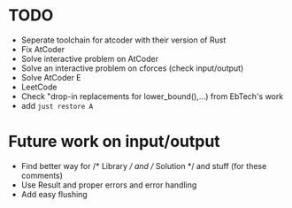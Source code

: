 # TODO
* Seperate toolchain for atcoder with their version of Rust
* Fix AtCoder 
* Solve interactive problem on AtCoder
* Solve an interactive problem on cforces (check input/output)
* Solve AtCoder E
* LeetCode
* Check "drop-in replacements for lower_bound(),...) from EbTech's work
* add `just restore A`

# Future work on input/output
* Find better way for /* Library */ and /* Solution */ and stuff (for these comments)
* Use Result and proper errors and error handling
* Add easy flushing

